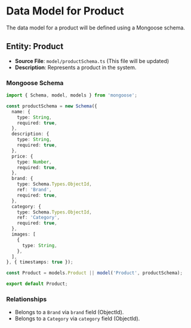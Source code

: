 # Data Model for Product

The data model for a product will be defined using a Mongoose schema.

## Entity: Product

- **Source File**: `model/productSchema.ts` (This file will be updated)
- **Description**: Represents a product in the system.

### Mongoose Schema

```typescript
import { Schema, model, models } from 'mongoose';

const productSchema = new Schema({
  name: {
    type: String,
    required: true,
  },
  description: {
    type: String,
    required: true,
  },
  price: {
    type: Number,
    required: true,
  },
  brand: {
    type: Schema.Types.ObjectId,
    ref: 'Brand',
    required: true,
  },
  category: {
    type: Schema.Types.ObjectId,
    ref: 'Category',
    required: true,
  },
  images: [
    {
      type: String,
    },
  ],
}, { timestamps: true });

const Product = models.Product || model('Product', productSchema);

export default Product;
```

### Relationships

- Belongs to a `Brand` via `brand` field (ObjectId).
- Belongs to a `Category` via `category` field (ObjectId).